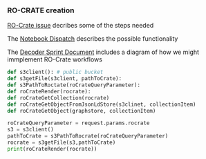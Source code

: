 ### RO-CRATE creation
 [RO-Crate issue](https://github.com/earthcube/earthcube_utilities/issues/15) decribes some of the steps needed

The [Notebook Dispatch](https://docs.google.com/document/d/1dIusvhpbJuN7HC8smPPGbn9HIWJGsN7iZafKTRTc42I/edit#heading=h.1izdmil74wk6) describes the possible functionality 

The [Decoder Sprint Document](https://docs.google.com/document/d/1PSPPp3M3OJFUbLPr3zW1Xnt4uQuo-Oruwuh2LqN2yxE/edit#heading=h.muip1py2h08a) includes a diagram of how we might immplement RO-Crate workflows

```python
def s3client(): # public bucket
def s3getFile(s3client, pathToCrate):
def s3PathToRoctate(roCrateQueryParameter):
def roCrateRender(rocrate):
def roCrateGetCollection(rocrate)
def roCrateGetObjectFromJsonLdStore(s3clinet, collectionItem)
def roCrateGetObject(graphstore, collectionItem)
```

```python
roCrateQueryParameter = request.params.rocrate
s3 = s3client()
pathToCrate = s3PathToRocrate(roCrateQueryParameter)
rocrate = s3getFile(s3,pathToCrate)
print(roCrateRender(rocrate))
```
